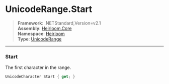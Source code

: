 # UnicodeRange.Start

> **Framework**: .NETStandard,Version=v2.1  
> **Assembly**: [Heirloom.Core][0]  
> **Namespace**: [Heirloom][0]  
> **Type**: [UnicodeRange][1]

--------------------------------------------------------------------------------

### Start

The first character in the range.

```cs
UnicodeCharacter Start { get; }
```

[0]: ../Heirloom.Core.md
[1]: Heirloom.UnicodeRange.md
